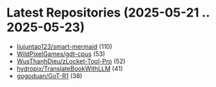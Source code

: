 # Latest Repositories (2025-05-21 .. 2025-05-23)

- [liujuntao123/smart-mermaid](https://github.com/liujuntao123/smart-mermaid) (110)
- [WildPixelGames/gdt-cpus](https://github.com/WildPixelGames/gdt-cpus) (53)
- [WusThanhDieu/zLocket-Tool-Pro](https://github.com/WusThanhDieu/zLocket-Tool-Pro) (52)
- [hydropix/TranslateBookWithLLM](https://github.com/hydropix/TranslateBookWithLLM) (41)
- [gogoduan/GoT-R1](https://github.com/gogoduan/GoT-R1) (38)
